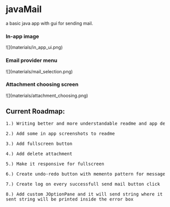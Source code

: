 <h1>javaMail</h1>
<p>a basic java app with gui for sending mail.</p>

<h3>In-app image</h3>
![](materials/in_app_ui.png)

<h3>Email provider menu</h3>
![](materials/mail_selection.png)

<h3>Attachment choosing screen</h3>
![](materials/attachment_choosing.png) 

<h2>Current Roadmap:</h2>
<pre>
1.) Writing better and more understandable readme and app description. <br>
2.) Add some in app screenshots to readme <br>
3.) Add fullscreen button <br>
4.) Add delete attachment <br>
5.) Make it responsive for fullscreen <br>
6.) Create undo-redo button with memento pattern for message area <br>
7.) Create log on every successfull send mail button click <br>
8.) Add custom JOptionPane and it will send string where it is used and that 
sent string will be printed inside the error box
</pre>
